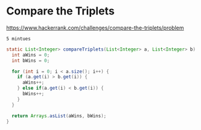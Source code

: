 # Compare the Triplets

<https://www.hackerrank.com/challenges/compare-the-triplets/problem>

`5 mintues`

```java
static List<Integer> compareTriplets(List<Integer> a, List<Integer> b) {
  int aWins = 0;
  int bWins = 0;

  for (int i = 0; i < a.size(); i++) {
    if (a.get(i) > b.get(i)) {
      aWins++;
    } else if(a.get(i) < b.get(i)) {
      bWins++;
    }
  }

  return Arrays.asList(aWins, bWins);
}
```
